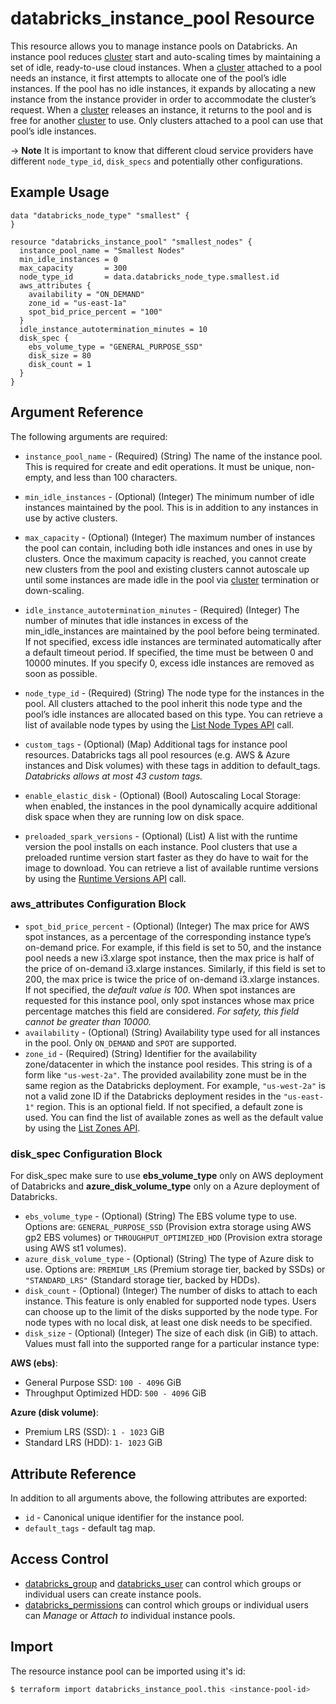 # databricks_instance_pool Resource

This resource allows you to manage instance pools on Databricks. An instance pool reduces [cluster](cluster.md) start and auto-scaling times by maintaining a set of idle, ready-to-use cloud instances. When a [cluster](cluster.md) attached to a pool needs an instance, it first attempts to allocate one of the pool’s idle instances. If the pool has no idle instances, it expands by allocating a new instance from the instance provider in order to accommodate the cluster’s request. When a [cluster](cluster.md) releases an instance, it returns to the pool and is free for another [cluster](cluster.md) to use. Only clusters attached to a pool can use that pool’s idle instances.

-> **Note** It is important to know that different cloud service providers have different `node_type_id`, `disk_specs` and potentially other configurations.

## Example Usage

```hcl
data "databricks_node_type" "smallest" {
}

resource "databricks_instance_pool" "smallest_nodes" {
  instance_pool_name = "Smallest Nodes"
  min_idle_instances = 0
  max_capacity       = 300
  node_type_id       = data.databricks_node_type.smallest.id
  aws_attributes {
    availability = "ON_DEMAND"
    zone_id = "us-east-1a"
    spot_bid_price_percent = "100"
  }
  idle_instance_autotermination_minutes = 10
  disk_spec {
    ebs_volume_type = "GENERAL_PURPOSE_SSD"
    disk_size = 80
    disk_count = 1
  }
}
```

## Argument Reference

The following arguments are required:

* `instance_pool_name` - (Required) (String) The name of the instance pool. This is required for create and edit operations. It must be unique, non-empty, and less than 100 characters.
* `min_idle_instances` - (Optional) (Integer) The minimum number of idle instances maintained by the pool. This is in addition to any instances in use by active clusters.
* `max_capacity` - (Optional) (Integer) The maximum number of instances the pool can contain, including both idle instances and ones in use by clusters. Once the maximum capacity is reached, you cannot create new clusters from the pool and existing clusters cannot autoscale up until some instances are made idle in the pool via [cluster](cluster.md) termination or down-scaling.
* `idle_instance_autotermination_minutes` - (Required) (Integer) The number of minutes that idle instances in excess of the min_idle_instances are maintained by the pool before being terminated. If not specified, excess idle instances are terminated automatically after a default timeout period. If specified, the time must be between 0 and 10000 minutes. If you specify 0, excess idle instances are removed as soon as possible.
* `node_type_id` - (Required) (String) The node type for the instances in the pool. All clusters attached to the pool inherit this node type and the pool’s idle instances are allocated based on this type. You can retrieve a list of available node types by using the [List Node Types API](https://docs.databricks.com/dev-tools/api/latest/clusters.html#clusterclusterservicelistnodetypes) call.
* `custom_tags` - (Optional) (Map) Additional tags for instance pool resources. Databricks tags all pool resources (e.g. AWS & Azure instances and Disk volumes) with these tags in addition to default_tags. *Databricks allows at most 43 custom tags.*
* `enable_elastic_disk` - (Optional) (Bool) Autoscaling Local Storage: when enabled, the instances in the pool dynamically acquire additional disk space when they are running low on disk space.

* `preloaded_spark_versions` - (Optional) (List) A list with the runtime version the pool installs on each instance. Pool clusters that use a preloaded runtime version start faster as they do have to wait for the image to download. You can retrieve a list of available runtime versions by using the [Runtime Versions API](https://docs.databricks.com/dev-tools/api/latest/clusters.html#clusterclusterservicelistsparkversions) call.

### aws_attributes Configuration Block

* `spot_bid_price_percent` - (Optional) (Integer) The max price for AWS spot instances, as a percentage of the corresponding instance type’s on-demand price. For example, if this field is set to 50, and the instance pool needs a new i3.xlarge spot instance, then the max price is half of the price of on-demand i3.xlarge instances. Similarly, if this field is set to 200, the max price is twice the price of on-demand i3.xlarge instances. If not specified, the *default value is 100*. When spot instances are requested for this instance pool, only spot instances whose max price percentage matches this field are considered. *For safety, this field cannot be greater than 10000.*
* `availability` - (Optional) (String) Availability type used for all instances in the pool. Only `ON_DEMAND` and `SPOT` are supported.
* `zone_id` - (Required) (String) Identifier for the availability zone/datacenter in which the instance pool resides. This string is of a form like `"us-west-2a"`. The provided availability zone must be in the same region as the Databricks deployment. For example, `"us-west-2a"` is not a valid zone ID if the Databricks deployment resides in the `"us-east-1"` region. This is an optional field. If not specified, a default zone is used. You can find the list of available zones as well as the default value by using the [List Zones API](https://docs.databricks.com/dev-tools/api/latest/clusters.html#clusterclusterservicelistavailablezones).


### disk_spec Configuration Block

For disk_spec make sure to use **ebs_volume_type** only on AWS deployment of Databricks and **azure_disk_volume_type** only on a Azure deployment of Databricks.

* `ebs_volume_type` - (Optional) (String) The EBS volume type to use. Options are: `GENERAL_PURPOSE_SSD` (Provision extra storage using AWS gp2 EBS volumes) or `THROUGHPUT_OPTIMIZED_HDD` (Provision extra storage using AWS st1 volumes).
* `azure_disk_volume_type` - (Optional) (String) The type of Azure disk to use. Options are: `PREMIUM_LRS` (Premium storage tier, backed by SSDs) or `"STANDARD_LRS"` (Standard storage tier, backed by HDDs).
* `disk_count` - (Optional) (Integer) The number of disks to attach to each instance. This feature is only enabled for supported node types. Users can choose up to the limit of the disks supported by the node type. For node types with no local disk, at least one disk needs to be specified.
* `disk_size` - (Optional) (Integer) The size of each disk (in GiB) to attach. Values must fall into the supported range 
for a particular instance type:

**AWS (ebs)**:
  * General Purpose SSD: `100 - 4096` GiB
  * Throughput Optimized HDD: `500 - 4096` GiB

**Azure (disk volume)**:
  * Premium LRS (SSD): `1 - 1023` GiB
  * Standard LRS (HDD): `1- 1023` GiB

## Attribute Reference

In addition to all arguments above, the following attributes are exported:

* `id` - Canonical unique identifier for the instance pool.
* `default_tags` - default tag map.

## Access Control

* [databricks_group](group.md#allow_instance_pool_create) and [databricks_user](user.md#allow_instance_pool_create) can control which groups or individual users can create instance pools.
* [databricks_permissions](permissions.md#Instance-Pool-usage) can control which groups or individual users can *Manage* or *Attach to* individual instance pools.

## Import

The resource instance pool can be imported using it's id:

```bash
$ terraform import databricks_instance_pool.this <instance-pool-id>
```
